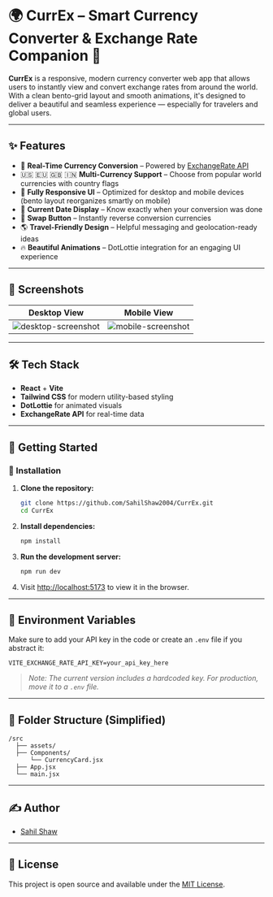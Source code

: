 # 🌍 CurrEx – Smart Currency Converter & Exchange Rate Companion 💱

**CurrEx** is a responsive, modern currency converter web app that allows users to instantly view and convert exchange rates from around the world. With a clean bento-grid layout and smooth animations, it's designed to deliver a beautiful and seamless experience — especially for travelers and global users.

---

## ✨ Features

- 🔁 **Real-Time Currency Conversion** – Powered by [ExchangeRate API](https://www.exchangerate-api.com/)
- 🇺🇸 🇪🇺 🇬🇧 🇮🇳 **Multi-Currency Support** – Choose from popular world currencies with country flags
- 📱 **Fully Responsive UI** – Optimized for desktop and mobile devices (bento layout reorganizes smartly on mobile)
- 📅 **Current Date Display** – Know exactly when your conversion was done
- 🔄 **Swap Button** – Instantly reverse conversion currencies
- 🌎 **Travel-Friendly Design** – Helpful messaging and geolocation-ready ideas
- 🔥 **Beautiful Animations** – DotLottie integration for an engaging UI experience

---

## 📸 Screenshots

| Desktop View | Mobile View |
|--------------|-------------|
| ![desktop-screenshot](path-to-desktop-screenshot.png) | ![mobile-screenshot](path-to-mobile-screenshot.png) |

---

## 🛠 Tech Stack

- **React** + **Vite**
- **Tailwind CSS** for modern utility-based styling
- **DotLottie** for animated visuals
- **ExchangeRate API** for real-time data

---

## 🚀 Getting Started

### 🔧 Installation

1. **Clone the repository:**
   ```bash
   git clone https://github.com/SahilShaw2004/CurrEx.git
   cd CurrEx
   ```

2. **Install dependencies:**
   ```bash
   npm install
   ```

3. **Run the development server:**
   ```bash
   npm run dev
   ```

4. Visit [http://localhost:5173](http://localhost:5173) to view it in the browser.

---

## 🔐 Environment Variables

Make sure to add your API key in the code or create an `.env` file if you abstract it:

```
VITE_EXCHANGE_RATE_API_KEY=your_api_key_here
```

> _Note: The current version includes a hardcoded key. For production, move it to a `.env` file._

---

## 🧩 Folder Structure (Simplified)

```
/src
  ├── assets/
  ├── Components/
      └── CurrencyCard.jsx
  ├── App.jsx
  └── main.jsx
```

---

## ✍️ Author

- [Sahil Shaw](https://github.com/SahilShaw2004)

---

## 📄 License

This project is open source and available under the [MIT License](LICENSE).
